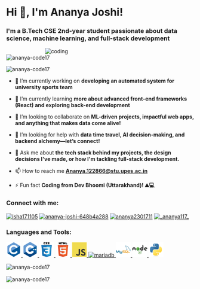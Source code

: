 
  <div>
    <h1>Hi 👋, I'm Ananya Joshi!</h1>
    <h3>I'm a B.Tech CSE 2nd-year student passionate about data science, machine learning, and full-stack development</h3>
  </div>
  <img align="right" alt="coding" width="400" src="http://user-images.githubusercontent.com/55389276/140866485-8fb1c876-9a8f-4d6a-98dc-08c4981eaf70.gif">
<p align="left"> <img src="https://komarev.com/ghpvc/?username=ananya-code17&label=Profile%20views&color=0e75b6&style=flat" alt="ananya-code17" /> </p>
</div>

<p align="left"> <img src="https://komarev.com/ghpvc/?username=ananya-code17&label=Profile%20views&color=0e75b6&style=flat" alt="ananya-code17" /> </p>

- 🔭 I’m currently working on **developing an automated system for university sports team**

- 🌱 I’m currently learning **more about advanced front-end frameworks (React) and exploring back-end development**

- 👯 I’m looking to collaborate on **ML-driven projects, impactful web apps, and anything that makes data come alive!**

- 🤝 I’m looking for help with **data time travel, AI decision-making, and backend alchemy—let’s connect!**

- 💬 Ask me about **the tech stack behind my projects, the design decisions I've made, or how I'm tackling full-stack development.**

- 📫 How to reach me **Ananya.122866@stu.upes.ac.in**

- ⚡ Fun fact **Coding from Dev Bhoomi (Uttarakhand)! ⛰️💻**

<h3 align="left">Connect with me:</h3>
<p align="left">
<a href="https://twitter.com/isha171105" target="blank"><img align="center" src="https://raw.githubusercontent.com/rahuldkjain/github-profile-readme-generator/master/src/images/icons/Social/twitter.svg" alt="isha171105" height="30" width="40" /></a>
<a href="https://linkedin.com/in/ananya-joshi-648b4a288" target="blank"><img align="center" src="https://raw.githubusercontent.com/rahuldkjain/github-profile-readme-generator/master/src/images/icons/Social/linked-in-alt.svg" alt="ananya-joshi-648b4a288" height="30" width="40" /></a>
<a href="https://kaggle.com/ananya2301711" target="blank"><img align="center" src="https://raw.githubusercontent.com/rahuldkjain/github-profile-readme-generator/master/src/images/icons/Social/kaggle.svg" alt="ananya2301711" height="30" width="40" /></a>
<a href="https://instagram.com/_ananya117_" target="blank"><img align="center" src="https://raw.githubusercontent.com/rahuldkjain/github-profile-readme-generator/master/src/images/icons/Social/instagram.svg" alt="_ananya117_" height="30" width="40" /></a>
</p>

<h3 align="left">Languages and Tools:</h3>
<p align="left">
<a href="https://www.cprogramming.com/" target="_blank" rel="noreferrer"> <img src="https://raw.githubusercontent.com/devicons/devicon/master/icons/c/c-original.svg" alt="c" width="40" height="40"/> </a>
<a href="https://www.w3schools.com/cpp/" target="_blank" rel="noreferrer"> <img src="https://raw.githubusercontent.com/devicons/devicon/master/icons/cplusplus/cplusplus-original.svg" alt="cplusplus" width="40" height="40"/> </a>
<a href="https://www.w3schools.com/css/" target="_blank" rel="noreferrer"> <img src="https://raw.githubusercontent.com/devicons/devicon/master/icons/css3/css3-original-wordmark.svg" alt="css3" width="40" height="40"/> </a>
<a href="https://www.w3.org/html/" target="_blank" rel="noreferrer"> <img src="https://raw.githubusercontent.com/devicons/devicon/master/icons/html5/html5-original-wordmark.svg" alt="html5" width="40" height="40"/> </a>
<a href="https://developer.mozilla.org/en-US/docs/Web/JavaScript" target="_blank" rel="noreferrer"> <img src="https://raw.githubusercontent.com/devicons/devicon/master/icons/javascript/javascript-original.svg" alt="javascript" width="40" height="40"/> </a>
<a href="https://mariadb.org/" target="_blank" rel="noreferrer"> <img src="https://www.vectorlogo.zone/logos/mariadb/mariadb-icon.svg" alt="mariadb" width="40" height="40"/> </a>
<a href="https://www.mysql.com/" target="_blank" rel="noreferrer"> <img src="https://raw.githubusercontent.com/devicons/devicon/master/icons/mysql/mysql-original-wordmark.svg" alt="mysql" width="40" height="40"/> </a>
<a href="https://nodejs.org" target="_blank" rel="noreferrer"> <img src="https://raw.githubusercontent.com/devicons/devicon/master/icons/nodejs/nodejs-original-wordmark.svg" alt="nodejs" width="40" height="40"/> </a>
<a href="https://www.python.org" target="_blank" rel="noreferrer"> <img src="https://raw.githubusercontent.com/devicons/devicon/master/icons/python/python-original.svg" alt="python" width="40" height="40"/> </a>
</p>

<p><img align="center" src="https://github-readme-stats.vercel.app/api/top-langs?username=ananya-code17&show_icons=true&locale=en&layout=compact" alt="ananya-code17" /></p>

<p><img align="center" src="https://github-readme-streak-stats.herokuapp.com/?user=ananya-code17&" alt="ananya-code17" /></p>
